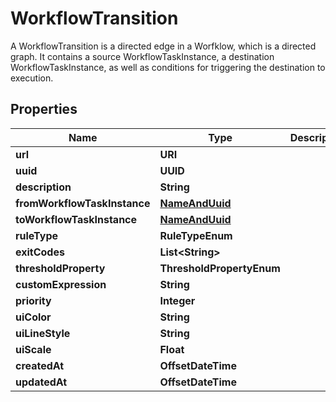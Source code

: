 

# WorkflowTransition

A WorkflowTransition is a directed edge in a Worfklow, which is a directed graph. It contains a source WorkflowTaskInstance, a destination WorkflowTaskInstance, as well as conditions for triggering the destination to execution.

## Properties

Name | Type | Description | Notes
------------ | ------------- | ------------- | -------------
**url** | **URI** |  |  [readonly]
**uuid** | **UUID** |  |  [readonly]
**description** | **String** |  |  [optional]
**fromWorkflowTaskInstance** | [**NameAndUuid**](NameAndUuid.md) |  | 
**toWorkflowTaskInstance** | [**NameAndUuid**](NameAndUuid.md) |  | 
**ruleType** | **RuleTypeEnum** |  | 
**exitCodes** | **List&lt;String&gt;** |  |  [optional]
**thresholdProperty** | **ThresholdPropertyEnum** |  |  [optional]
**customExpression** | **String** |  |  [optional]
**priority** | **Integer** |  |  [optional]
**uiColor** | **String** |  |  [optional]
**uiLineStyle** | **String** |  |  [optional]
**uiScale** | **Float** |  |  [optional]
**createdAt** | **OffsetDateTime** |  |  [readonly]
**updatedAt** | **OffsetDateTime** |  |  [readonly]



